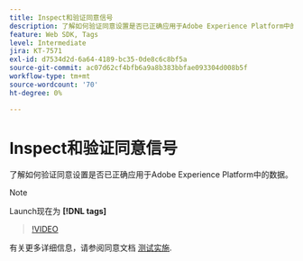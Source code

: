 ```yaml
---
title: Inspect和验证同意信号
description: 了解如何验证同意设置是否已正确应用于Adobe Experience Platform中的数据。
feature: Web SDK, Tags
level: Intermediate
jira: KT-7571
exl-id: d7534d2d-6a64-4189-bc35-0de8c6c8bf5a
source-git-commit: ac07d62cf4bfb6a9a8b383bbfae093304d008b5f
workflow-type: tm+mt
source-wordcount: '70'
ht-degree: 0%

---
```


# Inspect和验证同意信号

了解如何验证同意设置是否已正确应用于Adobe Experience Platform中的数据。


>[!NOTE]
>
> Launch现在为 **[!DNL tags]**

>[!VIDEO](https://video.tv.adobe.com/v/332696/?quality=12&learn=on)

有关更多详细信息，请参阅同意文档 [测试实施](https://experienceleague.adobe.com/docs/experience-platform/landing/governance-privacy-security/consent/adobe/overview.html?lang=en#test-implementation).
